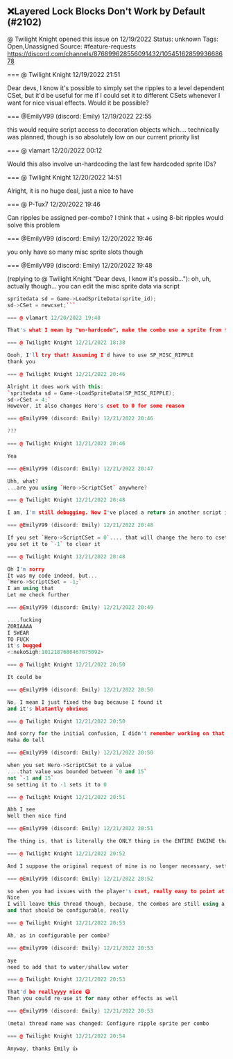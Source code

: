 ## ❌Layered Lock Blocks Don't Work by Default (#2102)
@ Twilight Knight opened this issue on 12/19/2022
Status: unknown
Tags: Open,Unassigned
Source: #feature-requests https://discord.com/channels/876899628556091432/1054516285993668678


=== @ Twilight Knight 12/19/2022 21:51

Dear devs,
I know it's possible to simply set the ripples to a level dependent CSet, but it'd be useful for me if I could set it to different CSets whenever I want for nice visual effects. Would it be possible?

=== @EmilyV99 (discord: Emily) 12/19/2022 22:55

this would require script access to decoration objects
which.... technically was planned, though is so absolutely low on our current priority list

=== @ vlamart 12/20/2022 00:12

Would this also involve un-hardcoding the last few hardcoded sprite IDs?

=== @ Twilight Knight 12/20/2022 14:51

Alright, it is no huge deal, just a nice to have

=== @ P-Tux7 12/20/2022 19:46

Can ripples be assigned per-combo? I think that + using 8-bit ripples would solve this problem

=== @EmilyV99 (discord: Emily) 12/20/2022 19:46

you only have so many misc sprite slots though

=== @EmilyV99 (discord: Emily) 12/20/2022 19:48

(replying to @ Twilight Knight "Dear devs,
I know it's possib…"): oh, uh, actually though...
you can edit the misc sprite data via script
```cpp
spritedata sd = Game->LoadSpriteData(sprite_id);
sd->CSet = newcset;```

=== @ vlamart 12/20/2022 19:48

That's what I mean by "un-hardcode", make the combo use a sprite from the sprite list, and not the misc sprites

=== @ Twilight Knight 12/21/2022 18:38

Oooh, I'll try that! Assuming I'd have to use SP_MISC_RIPPLE
thank you

=== @ Twilight Knight 12/21/2022 20:46

Alright it does work with this:
`spritedata sd = Game->LoadSpriteData(SP_MISC_RIPPLE);
sd->CSet = 4;`
However, it also changes Hero's cset to 0 for some reason

=== @EmilyV99 (discord: Emily) 12/21/2022 20:46

???

=== @ Twilight Knight 12/21/2022 20:46

Yea

=== @EmilyV99 (discord: Emily) 12/21/2022 20:47

Uhh, what?
...are you using `Hero->ScriptCSet` anywhere?

=== @ Twilight Knight 12/21/2022 20:48

I am, I'm still debugging. Now I've placed a return in another script it doesn't happen

=== @EmilyV99 (discord: Emily) 12/21/2022 20:48

If you set `Hero->ScriptCSet = 0`.... that will change the hero to cset 0
you set it to `-1` to clear it

=== @ Twilight Knight 12/21/2022 20:48

Oh I'm sorry
It was my code indeed, but...
`Hero->ScriptCSet = -1;`
I am using that
Let me check further

=== @EmilyV99 (discord: Emily) 12/21/2022 20:49

....fucking
ZORIAAAA
I SWEAR
TO FUCK
it's bugged
<:nekoSigh:1012187680467075092>

=== @ Twilight Knight 12/21/2022 20:50

It could be

=== @EmilyV99 (discord: Emily) 12/21/2022 20:50

No, I mean I just fixed the bug because I found it
and it's blatantly obvious

=== @ Twilight Knight 12/21/2022 20:50

And sorry for the initial confusion, I didn't remember working on that code last time
Haha do tell

=== @EmilyV99 (discord: Emily) 12/21/2022 20:50

when you set Hero->ScriptCSet to a value
....that value was bounded between `0 and 15`
not `-1 and 15`
so setting it to -1 sets it to 0

=== @ Twilight Knight 12/21/2022 20:51

Ahh I see
Well then nice find

=== @EmilyV99 (discord: Emily) 12/21/2022 20:51

The thing is, that is literally the ONLY thing in the ENTIRE ENGINE that can change the player's cset

=== @ Twilight Knight 12/21/2022 20:52

And I suppose the original request of mine is no longer necessary, setting the CSet of the actual sprite works fine and does not influence player CSET

=== @EmilyV99 (discord: Emily) 12/21/2022 20:52

so when you had issues with the player's cset, really easy to point at that lol
Nice
I will leave this thread though, because, the combos are still using a hardcoded ripple sprite (`SP_MISC_RIPPLE`)
and that should be configurable, really

=== @ Twilight Knight 12/21/2022 20:53

Ah, as in configurable per combo?

=== @EmilyV99 (discord: Emily) 12/21/2022 20:53

aye
need to add that to water/shallow water

=== @ Twilight Knight 12/21/2022 20:53

That'd be reallyyyy nice 😄
Then you could re-use it for many other effects as well

=== @EmilyV99 (discord: Emily) 12/21/2022 20:53

(meta) thread name was changed: Configure ripple sprite per combo

=== @ Twilight Knight 12/21/2022 20:54

Anyway, thanks Emily 👍
